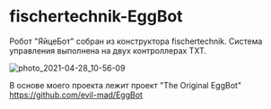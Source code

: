 # fischertechnik-EggBot

Робот "ЯйцеБот" собран из конструктора fischertechnik.
Система управления выполнена на двух контроллерах TXT.

![photo_2021-04-28_10-56-09](https://user-images.githubusercontent.com/83303841/116367821-63120300-a810-11eb-8406-1c336e8a4dd4.jpg)

В основе моего проекта лежит проект "The Original EggBot"
https://github.com/evil-mad/EggBot
